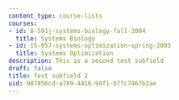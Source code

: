 ```yaml
---
content_type: course-lists
courses:
- id: 8-591j-systems-biology-fall-2004
  title: Systems Biology
- id: 15-057-systems-optimization-spring-2003
  title: Systems Optimization
description: This is a second test subfield
draft: false
title: Test subfield 2
uid: 987856cd-a789-4416-94f1-b7fc7467b2ae
---
```

